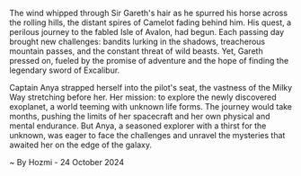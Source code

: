 
The wind whipped through Sir Gareth's hair as he spurred his horse across the rolling hills, the distant spires of Camelot fading behind him. His quest, a perilous journey to the fabled Isle of Avalon, had begun.  Each passing day brought new challenges: bandits lurking in the shadows, treacherous mountain passes, and the constant threat of wild beasts. Yet, Gareth pressed on, fueled by the promise of adventure and the hope of finding the legendary sword of Excalibur.

Captain Anya strapped herself into the pilot's seat, the vastness of the Milky Way stretching before her.  Her mission: to explore the newly discovered exoplanet, a world teeming with unknown life forms. The journey would take months, pushing the limits of her spacecraft and her own physical and mental endurance. But Anya, a seasoned explorer with a thirst for the unknown, was eager to face the challenges and unravel the mysteries that awaited her on the edge of the galaxy. 

~ By Hozmi - 24 October 2024
